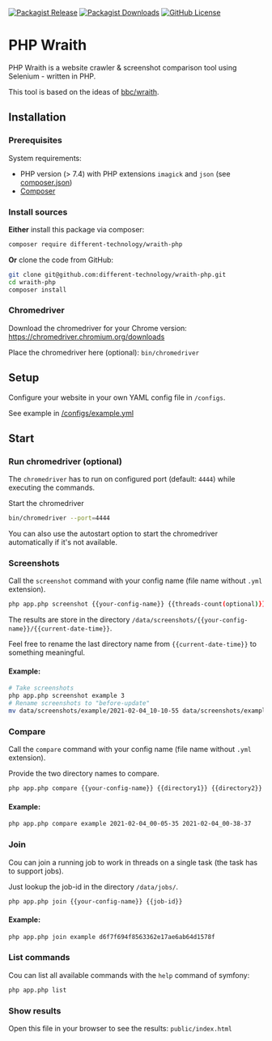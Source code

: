 [![Packagist Release](https://img.shields.io/packagist/v/different-technology/wraith-php.svg?style=flat-square)](https://packagist.org/packages/different-technology/wraith-php)
[![Packagist Downloads](https://img.shields.io/packagist/dt/different-technology/wraith-php.svg?style=flat-square)](https://packagist.org/packages/different-technology/wraith-php)
[![GitHub License](https://img.shields.io/github/license/different-technology/wraith-php.svg?style=flat-square)](https://github.com/different-technology/wraith-php/blob/main/LICENSE)

# PHP Wraith

PHP Wraith is a website crawler & screenshot comparison tool using Selenium - written in PHP.

This tool is based on the ideas of [bbc/wraith](https://github.com/bbc/wraith).


## Installation

### Prerequisites
System requirements:
* PHP version (> 7.4) with PHP extensions `imagick` and `json` (see [composer.json](../main/composer.json))
* [Composer](https://getcomposer.org/)

### Install sources

**Either** install this package via composer:
```bash
composer require different-technology/wraith-php
```

**Or** clone the code from GitHub:
```bash
git clone git@github.com:different-technology/wraith-php.git
cd wraith-php
composer install
```

### Chromedriver
Download the chromedriver for your Chrome version: https://chromedriver.chromium.org/downloads

Place the chromedriver here (optional): `bin/chromedriver`


## Setup

Configure your website in your own YAML config file in `/configs`.

See example in [/configs/example.yml](../main/configs/example.yml)



## Start

### Run chromedriver (optional)
The `chromedriver` has to run on configured port (default: `4444`) while executing the commands.

Start the chromedriver
```bash
bin/chromedriver --port=4444
```

You can also use the autostart option to start the chromedriver automatically if it's not available.

### Screenshots

Call the `screenshot` command with your config name (file name without `.yml` extension).
```bash
php app.php screenshot {{your-config-name}} {{threads-count(optional)}}
```
The results are store in the directory `/data/screenshots/{{your-config-name}}/{{current-date-time}}`.

Feel free to rename the last directory name from `{{current-date-time}}` to something meaningful.

#### Example:
```bash
# Take screenshots
php app.php screenshot example 3
# Rename screenshots to "before-update"
mv data/screenshots/example/2021-02-04_10-10-55 data/screenshots/example/before-update
```


### Compare

Call the `compare` command with your config name (file name without `.yml` extension).

Provide the two directory names to compare.

```bash
php app.php compare {{your-config-name}} {{directory1}} {{directory2}}
```

#### Example:
```bash
php app.php compare example 2021-02-04_00-05-35 2021-02-04_00-38-37
```

### Join

Cou can join a running job to work in threads on a single task (the task has to support jobs).

Just lookup the job-id in the directory `/data/jobs/`.

```bash
php app.php join {{your-config-name}} {{job-id}}
```

#### Example:
```bash
php app.php join example d6f7f694f8563362e17ae6ab64d1578f
```

### List commands

Cou can list all available commands with the `help` command of symfony:

```bash
php app.php list
```

### Show results

Open this file in your browser to see the results: `public/index.html`

